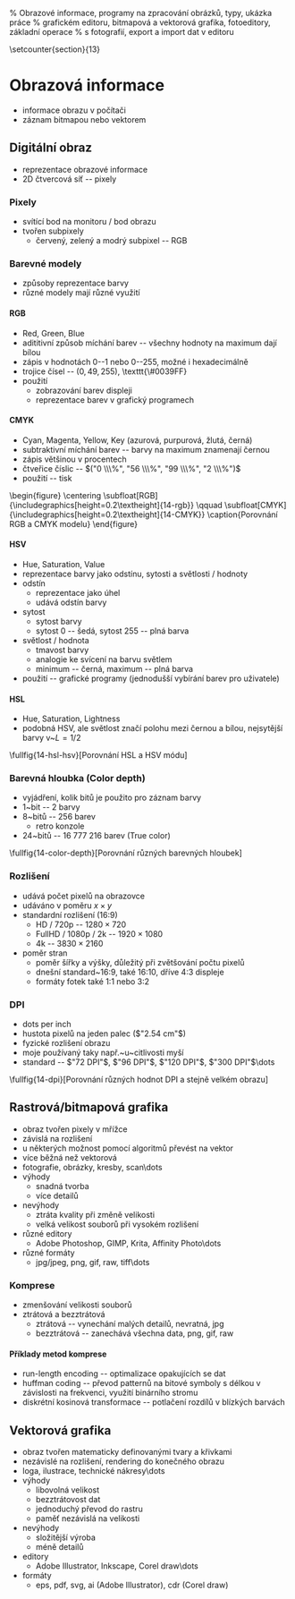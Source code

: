 % Obrazové informace, programy na zpracování obrázků, typy, ukázka práce
% grafickém editoru, bitmapová a vektorová grafika, fotoeditory, základní operace
% s fotografií, export a import dat v editoru

\setcounter{section}{13}
# Obrazová informace
- informace obrazu v počítači
- záznam bitmapou nebo vektorem

## Digitální obraz
- reprezentace obrazové informace
- 2D čtvercová síť -- pixely

### Pixely
- svítící bod na monitoru / bod obrazu
- tvořen subpixely
	- červený, zelený a modrý subpixel -- RGB

### Barevné modely
- způsoby reprezentace barvy
- různé modely mají různé využití

#### RGB
- Red, Green, Blue
- adititivní způsob míchání barev -- všechny hodnoty na maximum dají bílou
- zápis v hodnotách 0--1 nebo 0--255, možné i hexadecimálně
- trojice čísel -- $(0, 49, 255)$, \texttt{\\#0039FF}
- použití
	- zobrazování barev displeji
	- reprezentace barev v grafický programech

#### CMYK
- Cyan, Magenta, Yellow, Key (azurová, purpurová, žlutá, černá)
- subtraktivní míchání barev -- barvy na maximum znamenají černou
- zápis většinou v procentech
- čtveřice číslic -- $("0 \\\%", "56 \\\%", "99 \\\%", "2 \\\%")$
- použití -- tisk

\begin{figure}
\centering
\subfloat[RGB]{\includegraphics[height=0.2\textheight]{14-rgb}}
\qquad
\subfloat[CMYK]{\includegraphics[height=0.2\textheight]{14-CMYK}}
\caption{Porovnání RGB a CMYK modelu}
\end{figure}

#### HSV
- Hue, Saturation, Value
- reprezentace barvy jako odstínu, sytosti a světlosti / hodnoty
- odstín
	- reprezentace jako úhel
	- udává odstín barvy
- sytost
	- sytost barvy
	- sytost 0 -- šedá, sytost 255 -- plná barva
- světlost / hodnota
	- tmavost barvy
	- analogie ke svícení na barvu světlem
	- minimum -- černá, maximum -- plná barva
- použití -- grafické programy (jednodušší vybírání barev pro uživatele)

#### HSL
- Hue, Saturation, Lightness
- podobná HSV, ale světlost značí polohu mezi černou a bílou, nejsytější barvy v~$L=1/2$

\fullfig{14-hsl-hsv}[Porovnání HSL a HSV módu]

### Barevná hloubka (Color depth)
- vyjádření, kolik bitů je použito pro záznam barvy
- 1~bit -- 2 barvy
- 8~bitů -- 256 barev
	- retro konzole
- 24~bitů -- $16~777~216$ barev (True color)

\fullfig{14-color-depth}[Porovnání různých barevných hloubek]

### Rozlišení
- udává počet pixelů na obrazovce
- udáváno v poměru $x\times y$
- standardní rozlišení (16:9)
	- HD / 720p -- $1280\times 720$
	- FullHD / 1080p / 2k -- $1920\times 1080$
	- 4k -- $3830\times 2160$
- poměr stran
	- poměr šířky a výšky, důležitý při zvětšování počtu pixelů
	- dnešní standard~16:9, také 16:10, dříve 4:3 displeje
	- formáty fotek také 1:1 nebo 3:2

### DPI
- dots per inch
- hustota pixelů na jeden palec ($"2.54 cm"$)
- fyzické rozlišení obrazu
- moje používaný taky např.~u~citlivosti myší
- standard -- $"72 DPI"$, $"96 DPI"$, $"120 DPI"$, $"300 DPI"$\dots

\fullfig{14-dpi}[Porovnání různých hodnot DPI a stejně velkém obrazu]

## Rastrová/bitmapová grafika
- obraz tvořen pixely v mřížce
- závislá na rozlišení
- u některých možnost pomocí algoritmů převést na vektor
- více běžná než vektorová
- fotografie, obrázky, kresby, scan\dots
- výhody
	- snadná tvorba
	- více detailů
- nevýhody
	- ztráta kvality při změně velikosti
	- velká velikost souborů při vysokém rozlišení
- různé editory
	- Adobe Photoshop, GIMP, Krita, Affinity Photo\dots
- různé formáty
	- jpg/jpeg, png, gif, raw, tiff\dots

### Komprese
- zmenšování velikosti souborů
- ztrátová a bezztrátová
	- ztrátová -- vynechání malých detailů, nevratná, jpg
	- bezztrátová -- zanechává všechna data, png, gif, raw

#### Příklady metod komprese
- run-length encoding -- optimalizace opakujících se dat
- huffman coding -- převod patternů na bitové symboly s délkou v závislosti na frekvenci, využití binárního stromu
- diskrétní kosinová transformace -- potlačení rozdílů v blízkých barvách

## Vektorová grafika
- obraz tvořen matematicky definovanými tvary a křivkami
- nezávislé na rozlišení, rendering do konečného obrazu
- loga, ilustrace, technické nákresy\dots
- výhody
	- libovolná velikost
	- bezztrátovost dat
	- jednoduchý převod do rastru
	- paměť nezávislá na velikosti
- nevýhody
	- složitější výroba
	- méně detailů
- editory
	- Adobe Illustrator, Inkscape, Corel draw\dots
- formáty
	- eps, pdf, svg, ai (Adobe Illustrator), cdr (Corel draw)
